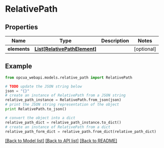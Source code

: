 # RelativePath


## Properties
Name | Type | Description | Notes
------------ | ------------- | ------------- | -------------
**elements** | [**List[RelativePathElement]**](RelativePathElement.md) |  | [optional] 

## Example

```python
from opcua_webapi.models.relative_path import RelativePath

# TODO update the JSON string below
json = "{}"
# create an instance of RelativePath from a JSON string
relative_path_instance = RelativePath.from_json(json)
# print the JSON string representation of the object
print RelativePath.to_json()

# convert the object into a dict
relative_path_dict = relative_path_instance.to_dict()
# create an instance of RelativePath from a dict
relative_path_form_dict = relative_path.from_dict(relative_path_dict)
```
[[Back to Model list]](../README.md#documentation-for-models) [[Back to API list]](../README.md#documentation-for-api-endpoints) [[Back to README]](../README.md)


